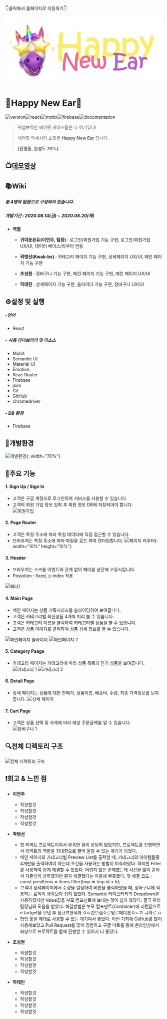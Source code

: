 👇클릭해서 홈페이지로 이동하기👇

![Happy New Year Logo](.\public\images\HappyNewEar.JPG)

# 🦄Happy New Ear🦄

![version](<https://img.shields.io/badge/version-0.1.0-red>)![react](<https://img.shields.io/badge/react-16.13.1-yellow>)![mobx](<https://img.shields.io/badge/mobx-5.15.5-blueviolet>)![firebase](<https://img.shields.io/badge/firebase-7.18.0-brightgreen>)![documentation](<https://img.shields.io/badge/documentation-yes-ff69b4>)

> 귀염뽀짝한 에어팟 케이스들은 다 여기있다!
>
> 에어팟 악세사리 쇼핑몰 **Happy New Ear** 입니다.
>
> **(진행중, 완성도 70%)**



## 📺[데모영상](https://www.youtube.com/watch?v=YOCiTByHRqs) 

## 📚Wiki

##### 총 4명의 팀원으로 구성되어 있습니다. 

##### 개발기간  :  2020.08.14(금) ~ 2020.08.20(목) 

- **역할** 

  - **귀여운욘듀(이연주, 팀장)** : 로그인/회원가입 기능 구현, 로그인/회원가입 UX/UI, 데이터 베이스/라우터 연동

  - **곽병선(Kwak-bs)** : 카테고리 페이지 기능 구현, 상세페이지 UX/UI, 메인 페이지 기능 구현

  - **조성원** : 장바구니 기능 구현, 메인 페이지 기능 구현, 메인 페이지 UX/UI

  - **하태린** : 상세페이지 기능 구현, 슬라이더 기능 구현, 장바구니 UX/UI



## ⚙️설정 및 실행

##### -언어

- React

##### - 사용 라이브러리 및 리소스

- MobX
- Semantic UI
- Material UI
- Emotion
- Reac Router
- Firebase 
- json
- Git
- GitHub
- chromedriver

##### - DB 환경 

- Firebase



## 🔨개발환경

![개발환경](C:\taerin\FE\public\images\library.JPG){: width="70%"} 





## 📌주요 기능

#### **1. Sign Up / Sign In**

- 고객은 구글 계정으로 로그인하여 서비스를 사용할 수 있습니다.
- 고객의 회원 가입 정보 입력 후 회원 정보 DB에 저장되어야 합니다.    
![회원가입](https://user-images.githubusercontent.com/51367622/90961683-a2e85400-e4e5-11ea-9301-27176503b4d7.PNG)

#### **2. Page Router**

- 고객은 특정 주소에 따라 특정 데이터에 직접 접근할 수 있습니다.
- 브라우저는 특정 주소에 따라 파일을 로드 하여 렌더링합니다. 
  ![페이지 라우터](https://user-images.githubusercontent.com/51367622/90961679-a1b72700-e4e5-11ea-950e-559970d26c36.PNG){: width="10%" height="10%"}

#### **3. Header**

- 브라우저는 스크롤 이벤트와 관계 없이 헤더를 상단에 고정시킵니다. 
- Posiotion : fixed, z-index 적용

![헤더1](https://user-images.githubusercontent.com/51367622/90961680-a1b72700-e4e5-11ea-949c-02d251e366f9.PNG)

#### **4. Main Page**

- 메인 페이지는 상품 기획시리즈를 슬라이딩하여 보여줍니다.
- 고객은 카테고리별 최신상품 4개씩 미리 볼 수 있습니다. 
- 고객은 카테고리 이름을 클릭하여 카테고리별 상품을 볼 수 있습니다.
- 고객은 상품 이미지를 클릭하여 상품 상세 정보를 볼 수 있습니다. 

![메인페이지 슬라이더](https://user-images.githubusercontent.com/51367622/90961688-a4b21780-e4e5-11ea-9ae7-15622611a386.PNG)
![메인페이지 2](https://user-images.githubusercontent.com/51367622/90961685-a380ea80-e4e5-11ea-882a-7ec349826a17.PNG)

#### **5. Category Paage**

- 카테고리 페이지는 카테고리에 따라 상품 목록과 인기 상품을 보여줍니다.
![카테고리 1](https://user-images.githubusercontent.com/51367622/90961697-a7ad0800-e4e5-11ea-83dd-219994f90adc.PNG)
![카테고리 2](https://user-images.githubusercontent.com/51367622/90961677-9fed6380-e4e5-11ea-9edf-b8cd3e1a2193.PNG)

#### **6. Detail Page**

- 상세 페이지는 상품에 대한 판매가, 상품이름, 배송비, 수량, 최종 가격정보를 보여줍니다. 
![상세 페이지](https://user-images.githubusercontent.com/51367622/90961693-a54aae00-e4e5-11ea-8fce-c0eb20ab8b6c.PNG)

#### **7. Cart Page**

- 고객은 상품 선택 및 삭제에 따라 예상 주문금액을 알 수 있습니다.  
![장바구니 1](https://user-images.githubusercontent.com/51367622/90961694-a5e34480-e4e5-11ea-856d-9f584440b940.PNG)

## 🔍전체 디렉토리 구조 

![전체 디렉토리 구조](https://user-images.githubusercontent.com/51367622/90961695-a67bdb00-e4e5-11ea-9d04-c2fa5dfaed6b.PNG)





## ❗️회고 & 느낀 점

- **이연주** 
  - 작성할것
  * 작성할것 
  + 작성할것 
  - 작성할것 

- **곽병선**  
  - 첫 리액트 프로젝트이여서 부족한 점이 상당히 많았지만, 프로젝트를 진행하면서 리액트의 역량을 최대한으로 끌어 올릴 수 있는 계기가 되었다.
  * 메인 페이지의 카테고리별 Preview List를 출력할 때, 카테고리의 아이템들중 4개만을 출력하여야 하는데 조건을 사용하는 방법이 미숙하였다. 하지만 Filter를 사용하여 쉽게 해결할 수 있었다. 어렵지 않은 문제였는데 시간을 많이 쏟아서 자존심이 상하였지만 혼자 해결했다는 마음에 뿌듯했다. 첫 해결 코드 : const prevItems = items.filter(tmp => tmp.id < 5); 
  + 고객이 상세페이지에서 수량을 설정하여 버튼을 클릭하였을 때, 장바구니에 적용하는 로직이 생각보다 쉽지 않았다. Semantic 라이브러리의 Dropdown을 사용하였지만 Value값을 부모 컴포넌트에 보내는 것이 쉽지 않았다. 결국 우리 팀장님의 도움을 받았다. 해결방법은 부모 컴포넌트(Container)에 리턴값으로 e.tartget을 보낸 후 정규표현식과 ㅇㅁ릔으림ㅇ르밍르매댜름ㅇㄴㄹ ㅢ아르 ㅁ 
  - 협업 툴을 제대로 사용할 수 있는 계기여서 좋았다. 이번 기회에 GitHub를 많이 사용해보았고 Pull Request를 많이 경험하고 구글 미트를 통해 온라인상에서 화상으로 프로젝트를 함께 진행할 수 있어서 더 좋았다. 

- **조성원** 
  - 작성할것
  * 작성할것
  + 작성할것
  - 작성할것
  
- **하태린** 
  - 작성할것
  * 작성할것
  + 작성할것
  - 작성할것
